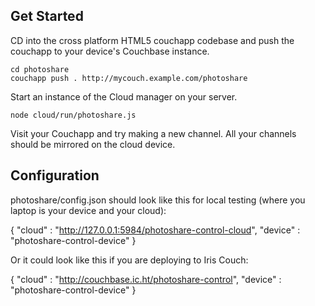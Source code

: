## Get Started

CD into the cross platform HTML5 couchapp codebase and push the couchapp to your device's Couchbase instance.

    cd photoshare
    couchapp push . http://mycouch.example.com/photoshare

Start an instance of the Cloud manager on your server.

    node cloud/run/photoshare.js 

Visit your Couchapp and try making a new channel. All your channels should be mirrored on the cloud device.

## Configuration

photoshare/config.json should look like this for local testing (where you laptop is your device and your cloud):

{
    "cloud" : "http://127.0.0.1:5984/photoshare-control-cloud",
    "device" : "photoshare-control-device"
}

Or it could look like this if you are deploying to Iris Couch:

{
    "cloud" : "http://couchbase.ic.ht/photoshare-control",
    "device" : "photoshare-control-device"
}

